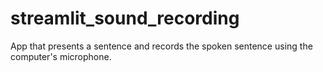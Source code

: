 # streamlit_sound_recording

App that presents a sentence and records the spoken sentence using the computer's microphone.
